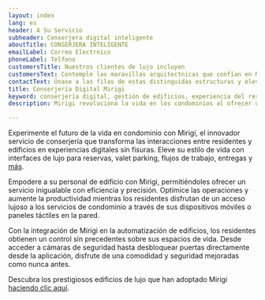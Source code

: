 ```yaml
---
layout: index
lang: es
header: A Su Servicio
subheader: Conserjera digital inteligente
aboutTitle: CONSERJERA INTELIGENTE
emailLabel: Correo Electrnico
phoneLabel: Telfono
customersTitle: Nuestros clientes de lujo incluyen
customersText: Contemple las maravillas arquitectnicas que confían en Mirigi por su excelencia operativa. Estos edificios icónicos son parte de nuestra estimada clientela, mostrando la integración perfecta y la eficiencia superior que Mirigi aporta.
contactText: Únase a las filas de estas distinguidas estructuras y eleve el potencial de su edificio con Mirigi. Contáctenos a través de cualquiera de nuestros canales para programar una demostración y descubrir cómo los servicios de conserjería digital de Mirigi pueden impulsar su desarrollo. Experimente la transformación e innovación que solo Mirigi puede ofrecer!
title: Conserjería Digital Mirigi
keyword: conserjería digital, gestión de edificios, experiencia del residente, edificio inteligente, automatización, vida de lujo
description: Mirigi revoluciona la vida en los condominios al ofrecer un servicio de conserjería digital que mejora las interacciones entre los residentes y el edificio. Proporciona interfaces de lujo para varios servicios como reservas, valet parking y entregas, accesibles a través de dispositivos móviles o paneles táctiles en la pared. Mirigi empodera al personal del edificio para ofrecer un servicio excepcional de manera eficiente, optimizando las operaciones y aumentando la productividad. Con la integración en la automatización del edificio, los residentes disfrutan de un control sin precedentes sobre sus espacios de vida, incluyendo características de seguridad.

---
```

Experimente el futuro de la vida en condominio con Mirigi, el innovador servicio de conserjería que transforma las interacciones entre residentes y edificios en experiencias digitales sin fisuras. Eleve su estilo de vida con interfaces de lujo para reservas, valet parking, flujos de trabajo, entregas y <a href='#features' class='js-scroll-trigger'>más</a>.

Empodere a su personal de edificio con Mirigi, permitiéndoles ofrecer un servicio inigualable con eficiencia y precisión. Optimice las operaciones y aumente la productividad mientras los residentes disfrutan de un acceso lujoso a los servicios de condominio a través de sus dispositivos móviles o paneles táctiles en la pared.

Con la integración de Mirigi en la automatización de edificios, los residentes obtienen un control sin precedentes sobre sus espacios de vida. Desde acceder a cámaras de seguridad hasta desbloquear puertas directamente desde la aplicación, disfrute de una comodidad y seguridad mejoradas como nunca antes.

Descubra los prestigiosos edificios de lujo que han adoptado Mirigi <a href='#customers' class='js-scroll-trigger'>haciendo clic aquí</a>.
